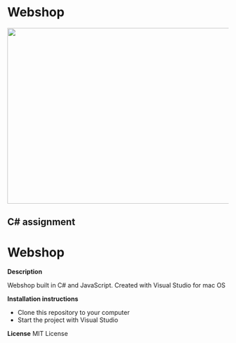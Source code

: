# Webshop
<img src="https://media.giphy.com/media/9Pmf3QJiDHwyftez6i/giphy.gif" width="800" height="400" />

C# assignment
--------------

# Webshop

**Description**

Webshop built in C# and JavaScript. Created with Visual Studio for mac OS

**Installation instructions**

- Clone this repository to your computer
- Start the project with Visual Studio

**License**
MIT License
